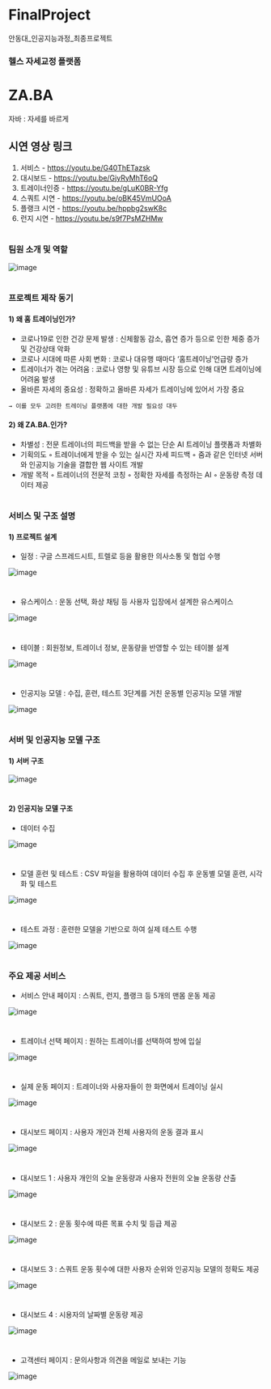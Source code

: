 # FinalProject
안동대_인공지능과정_최종프로젝트

### 헬스 자세교정 플랫폼

# ZA.BA 
자바 : 자세를 바르게
 
 
## 시연 영상 링크

1. 서비스  -  https://youtu.be/G40ThETazsk
2. 대시보드  -  https://youtu.be/GjyRyMhT6oQ
3. 트레이너인증  -  https://youtu.be/gLuK0BR-Yfg
4. 스쿼트 시연  -  https://youtu.be/oBK45VmUOoA
5. 플랭크 시연  -  https://youtu.be/hppbg2swK8c
6. 런지 시연  -  https://youtu.be/s9f7PsMZHMw

#

### 팀원 소개 및 역할

![image](https://user-images.githubusercontent.com/62547169/138979253-109f0c6b-8f13-472e-8b69-6699bdca0d9b.png)

#

### 프로젝트 제작 동기


#### 1) 왜 홈 트레이닝인가?

   - 코로나19로 인한 건강 문제 발생 : 신체활동 감소, 흡연 증가 등으로 인한 체중 증가 및 건강상태 악화
   - 코로나 시대에 따른 사회 변화 : 코로나 대유행 때마다 ‘홈트레이닝’언급량 증가
   - 트레이너가 겪는 어려움 : 코로나 영향 및 유튜브 시장 등으로 인해 대면 트레이닝에 어려움 발생
   - 올바른 자세의 중요성 : 정확하고 올바른 자세가 트레이닝에 있어서 가장 중요

 `→ 이를 모두 고려한 트레이닝 플랫폼에 대한 개발 필요성 대두`
 
 #### 2) 왜 ZA.BA.인가?
 
   - 차별성 : 전문 트레이너의 피드백을 받을 수 없는 단순 AI 트레이닝 플랫폼과 차별화
   - 기획의도
    ◦ 트레이너에게 받을 수 있는 실시간 자세 피드백
    ◦ 줌과 같은 인터넷 서버와 인공지능 기술을 결합한 웹 사이트 개발
   - 개발 목적
    ◦ 트레이너의 전문적 코칭
    ◦ 정확한 자세를 측정하는 AI
    ◦ 운동량 측정 데이터 제공
    

#

### 서비스 및 구조 설명


#### 1) 프로젝트 설계

- 일정 : 구글 스프레드시트, 트렐로 등을 활용한 의사소통 및 협업 수행

![image](https://user-images.githubusercontent.com/62547169/138979400-aa1f8aee-5e9d-4ebb-94fc-c9a055483f1c.png)

#


- 유스케이스 : 운동 선택, 화상 채팅 등 사용자 입장에서 설계한 유스케이스

![image](https://user-images.githubusercontent.com/62547169/138979443-93d58703-a5c9-4fcc-a756-f8157d33b893.png)

#

- 테이블 : 회원정보, 트레이너 정보, 운동량을 반영할 수 있는 테이블 설계

![image](https://user-images.githubusercontent.com/62547169/138979460-652045c6-047f-4bad-9ce8-89deaa2eb462.png)

#

- 인공지능 모델 : 수집, 훈련, 테스트 3단계를 거친 운동별 인공지능 모델 개발

![image](https://user-images.githubusercontent.com/62547169/138979486-166342ad-6348-4be0-88ec-c835ea723f29.png)


#

### 서버 및 인공지능 모델 구조

#### 1) 서버 구조

![image](https://user-images.githubusercontent.com/62547169/138979554-e6312396-2161-4251-ba94-0ec70fc70ae6.png)


#

#### 2) 인공지능 모델 구조

- 데이터 수집

![image](https://user-images.githubusercontent.com/62547169/138979570-9deb3c22-27f3-4638-a40d-8f763fcbd6d4.png)

#

- 모델 훈련 및 테스트 : CSV 파일을 활용하여 데이터 수집 후 운동별 모델 훈련, 시각화 및 테스트

![image](https://user-images.githubusercontent.com/62547169/138979596-510af02e-5317-418d-8a45-9d388816aa28.png)

#

- 테스트 과정 : 훈련한 모델을 기반으로 하여 실제 테스트 수행

![image](https://user-images.githubusercontent.com/62547169/138979617-c48be645-408d-4e61-aa18-0af2c2f96cbd.png)


#

### 주요 제공 서비스

- 서비스 안내 페이지 : 스쿼트, 런지, 플랭크 등 5개의 맨몸 운동 제공

![image](https://user-images.githubusercontent.com/62547169/138979661-96a49d5f-a4dc-40a6-a8f8-98d2c0a10e8d.png)

#

- 트레이너 선택 페이지 : 원하는 트레이너를 선택하여 방에 입실

![image](https://user-images.githubusercontent.com/62547169/138979681-c453a6b6-8f98-44a7-bd84-cc612fe7ec3e.png)

#

- 실제 운동 페이지 : 트레이너와 사용자들이 한 화면에서 트레이닝 실시

![image](https://user-images.githubusercontent.com/62547169/138979686-eb5eadec-9409-40b9-9104-8b5dbd555b4c.png)

#

- 대시보드 페이지 : 사용자 개인과 전체 사용자의 운동 결과 표시

![image](https://user-images.githubusercontent.com/62547169/138979703-35d6a22d-f633-4f9d-8f3e-469f025a76b8.png)

#

- 대시보드 1 : 사용자 개인의 오늘 운동량과 사용자 전원의 오늘 운동량 산출

![image](https://user-images.githubusercontent.com/62547169/138979719-a3550c63-1b50-46c6-b91f-ae3c5c57df11.png)

#

- 대시보드 2 : 운동 횟수에 따른 목표 수치 및 등급 제공

![image](https://user-images.githubusercontent.com/62547169/138979739-749b1aa9-3434-472b-be83-a72ad8adc6cf.png)

#

- 대시보드 3 : 스쿼트 운동 횟수에 대한 사용자 순위와 인공지능 모델의 정확도 제공

![image](https://user-images.githubusercontent.com/62547169/138979747-aff95035-47e5-4dd3-b082-abc645df95a2.png)

#

- 대시보드 4 : 시용자의 날짜별 운동량 제공

![image](https://user-images.githubusercontent.com/62547169/138979764-8a0e3685-4cc4-43f2-a7f1-fa6a9c2a6759.png)

#

- 고객센터 페이지 : 문의사항과 의견을 메일로 보내는 기능

![image](https://user-images.githubusercontent.com/62547169/138979780-c858e77d-218d-492a-8bbb-966c2ef72537.png)


#

